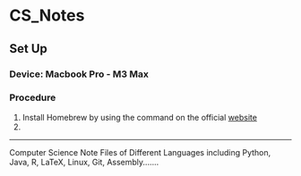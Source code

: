 # CS_Notes

## Set Up
### Device: Macbook Pro - M3 Max
### Procedure
1. Install Homebrew by using the command on the official [website](https://brew.sh)
2. 


---


Computer Science Note Files of Different Languages including Python, Java, R, LaTeX, Linux, Git, Assembly.......



